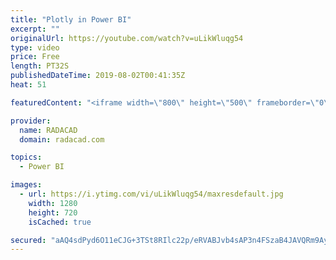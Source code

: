 ```yaml
---
title: "Plotly in Power BI"
excerpt: ""
originalUrl: https://youtube.com/watch?v=uLikWluqg54
type: video
price: Free
length: PT32S
publishedDateTime: 2019-08-02T00:41:35Z
heat: 51

featuredContent: "<iframe width=\"800\" height=\"500\" frameborder=\"0\" src=\"https://www.youtube.com/embed/uLikWluqg54\" allow=\"accelerometer; autoplay; encrypted-media; gyroscope; picture-in-picture\" allowfullscreen></iframe>"

provider:
  name: RADACAD
  domain: radacad.com

topics:
  - Power BI

images:
  - url: https://i.ytimg.com/vi/uLikWluqg54/maxresdefault.jpg
    width: 1280
    height: 720
    isCached: true

secured: "aAQ4sdPyd6O11eCJG+3TSt8RIlc22p/eRVABJvb4sAP3n4FSzaB4JAVQRm9AyaBPla9AarXxJ7xogwGQ+DfKbQsRldB9px5kI5xWF9+WuEcZ1QnzeSvmnJtQ4gJrOhULZTe0k1OoRoDOuSWSqZ9L3eY5ptyfqcoBt1bFFR/ThkYfUAeROXJ9kfTMVqIAH/dtnL4gfvIn2uuv3JiqoncClfh8c7a7MKr8McPuGXzGUlU4Rx04U8+955fBgX93GBrbclwu8/Z5O6e5YOk/mP4jlOtNkBcEtGGr7QjWyLaAcrJgTSX4+Ff3+A3nBhMGwYkUaqzTbkunwWUgdRpLjcHDhfwCNmIDtluj2JTZn38CNQ3zcAsgNxperRqmYI/h0E/x40MKLvf1GIwEZD5YrFqxGQBkDdPlTCaJAoSq4lmEo8A=;b8AKvRv+B+4GYCUkQMXHxA=="
---
```


